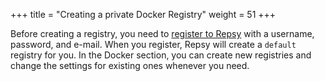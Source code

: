 +++
title = "Creating a private Docker Registry"
weight = 51
+++

Before creating a registry, you need to [register to Repsy](https://docs.repsy.io/docker/register-and-create-registry/)  with a username, password, and e-mail. When you register, Repsy will create a `default` registry for you.
In the Docker section, you can create new registries and change the settings for existing ones whenever you need.
